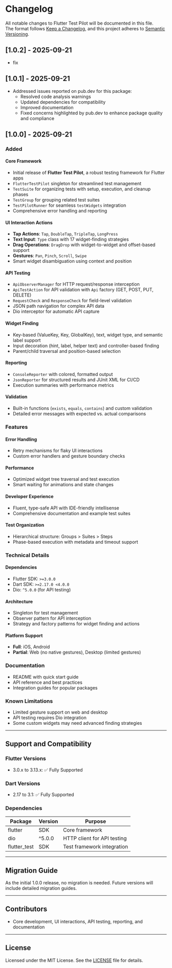 # Changelog

All notable changes to Flutter Test Pilot will be documented in this file.  
The format follows [Keep a Changelog](https://keepachangelog.com/en/1.0.0/), and this project adheres to [Semantic Versioning](https://semver.org/spec/v2.0.0.html).
## [1.0.2] - 2025-09-21
- fix

## [1.0.1] - 2025-09-21

- Addressed issues reported on pub.dev for this package:
  - Resolved code analysis warnings
  - Updated dependencies for compatibility
  - Improved documentation
  - Fixed concerns highlighted by pub.dev to enhance package quality and compliance

## [1.0.0] - 2025-09-21

### Added

#### Core Framework

- Initial release of **Flutter Test Pilot**, a robust testing framework for Flutter apps
- `FlutterTestPilot` singleton for streamlined test management
- `TestSuite` for organizing tests with setup, execution, and cleanup phases
- `TestGroup` for grouping related test suites
- `TestPilotRunner` for seamless `testWidgets` integration
- Comprehensive error handling and reporting

#### UI Interaction Actions

- **Tap Actions**: `Tap`, `DoubleTap`, `TripleTap`, `LongPress`
- **Text Input**: `Type` class with 17 widget-finding strategies
- **Drag Operations**: `DragDrop` with widget-to-widget and offset-based support
- **Gestures**: `Pan`, `Pinch`, `Scroll`, `Swipe`
- Smart widget disambiguation using context and position

#### API Testing

- `ApiObserverManager` for HTTP request/response interception
- `ApiTestAction` for API validation with `Api` factory (GET, POST, PUT, DELETE)
- `RequestCheck` and `ResponseCheck` for field-level validation
- JSON path navigation for complex API data
- Dio interceptor for automatic API capture

#### Widget Finding

- Key-based (ValueKey, Key, GlobalKey), text, widget type, and semantic label support
- Input decoration (hint, label, helper text) and controller-based finding
- Parent/child traversal and position-based selection

#### Reporting

- `ConsoleReporter` with colored, formatted output
- `JsonReporter` for structured results and JUnit XML for CI/CD
- Execution summaries with performance metrics

#### Validation

- Built-in functions (`exists`, `equals`, `contains`) and custom validation
- Detailed error messages with expected vs. actual comparisons

### Features

#### Error Handling

- Retry mechanisms for flaky UI interactions
- Custom error handlers and gesture boundary checks

#### Performance

- Optimized widget tree traversal and test execution
- Smart waiting for animations and state changes

#### Developer Experience

- Fluent, type-safe API with IDE-friendly intellisense
- Comprehensive documentation and example test suites

#### Test Organization

- Hierarchical structure: Groups > Suites > Steps
- Phase-based execution with metadata and timeout support

### Technical Details

#### Dependencies

- Flutter SDK: `>=3.0.0`
- Dart SDK: `>=2.17.0 <4.0.0`
- Dio: `^5.0.0` (for API testing)

#### Architecture

- Singleton for test management
- Observer pattern for API interception
- Strategy and factory patterns for widget finding and actions

#### Platform Support

- **Full**: iOS, Android
- **Partial**: Web (no native gestures), Desktop (limited gestures)

### Documentation

- README with quick start guide
- API reference and best practices
- Integration guides for popular packages

### Known Limitations

- Limited gesture support on web and desktop
- API testing requires Dio integration
- Some custom widgets may need advanced finding strategies

---

## Support and Compatibility

### Flutter Versions

- 3.0.x to 3.13.x: ✅ Fully Supported

### Dart Versions

- 2.17 to 3.1: ✅ Fully Supported

### Dependencies

| Package      | Version | Purpose                     |
| ------------ | ------- | --------------------------- |
| flutter      | SDK     | Core framework              |
| dio          | ^5.0.0  | HTTP client for API testing |
| flutter_test | SDK     | Test framework integration  |

---

## Migration Guide

As the initial 1.0.0 release, no migration is needed. Future versions will include detailed migration guides.

---

## Contributors

- Core development, UI interactions, API testing, reporting, and documentation

---

## License

Licensed under the MIT License. See the [LICENSE](LICENSE) file for details.

